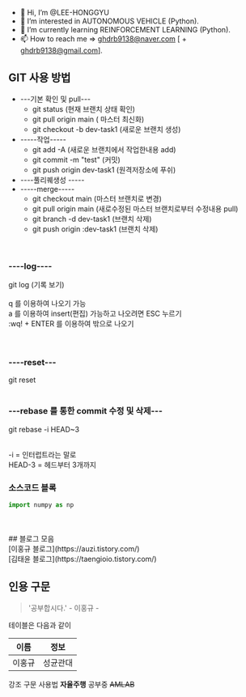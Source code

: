- 👋 Hi, I’m @LEE-HONGGYU
- 👀 I’m interested in AUTONOMOUS VEHICLE (Python).
- 🌱 I’m currently learning REINFORCEMENT LEARNING (Python).
- 📫 How to reach me => ghdrb9138@naver.com [ + ghdrb9138@gmail.com].

<!---
LEE-HONGGYU/LEE-HONGGYU is a ✨ special ✨ repository because its `README.md` (this file) appears on your GitHub profile.
You can click the Preview link to take a look at your changes.
--->

## GIT 사용 방법
* ---기본 확인 및 pull--- <br/>
  * git status (현재 브랜치 상태 확인)<br/>
  * git pull origin main ( 마스터 최신화)<br/>
  * git checkout -b dev-task1 (새로운 브랜치 생성)<br/>
* -----작업-----<br/>
  * git add -A (새로운 브랜치에서 작업한내용 add)<br/>
  * git commit -m "test" (커밋)<br/>
  * git push origin dev-task1 (원격저장소에 푸쉬)<br/>
* ----풀리퀘생성 -----<br/>
* -----merge-----<br/>
  * git checkout main (마스터 브랜치로 변경)<br/>
  * git pull origin main (새로수정된 마스터 브랜치로부터 수정내용 pull)<br/>
  * git branch -d dev-task1 (브랜치 삭제)<br/>
  * git push origin :dev-task1 (브랜치 삭제)<br/>
<br/>

### ----log----
git log (기록 보기)<br/>
<br/>
q 를 이용하여 나오기 가능<br/>
a 를 이용하여 insert(편집) 가능하고 나오려면 ESC 누르기 <br/>
:wq! + ENTER 를 이용하여 밖으로 나오기 <br/>
<br/>
<br/>
### ----reset---
git reset
<br/>
<br/>
### ---rebase 를 통한 commit 수정 및 삭제---
git rebase -i HEAD~3<br/>

<br/>
-i = 인터럽트라는 말로<br/>
HEAD-3 = 헤드부터 3개까지<br/>

### 소스코드 블록
```py
import numpy as np
```
<br/>
<br/>
## 블로그 모음<br/>
[이홍규 블로그](https://auzi.tistory.com/)<br/>
[김태윤 블로그](https://taengioio.tistory.com/)<br/>

## 인용 구문<br/>

> '공부합시다.' - 이홍규 -

테이블은 다음과 같이

이름|정보|
---|---|
이홍규|성균관대|

강조 구문 사용법
**자율주행** 공부중 ~~AMLAB~~ 



